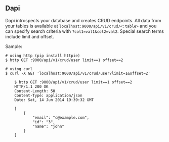 ## Dapi

Dapi introspects your database and creates CRUD endpoints. All data from your tables is available at ```localhost:9000/api/v1/crud/<:table>``` and you can specify search criteria with ```?col1=val1&col2=val2```. Special search terms include limit and offset.

Sample:

```
# using http (pip install httpie)
$ http GET :9000/api/v1/crud/user limit==1 offset==2
```

```
# using curl
$ curl -X GET 'localhost:9000/api/v1/crud/user?limit=1&offset=2'
```

```
	$ http GET :9000/api/v1/crud/user limit==1 offset==2
	HTTP/1.1 200 OK
	Content-Length: 50
	Content-Type: application/json
	Date: Sat, 14 Jun 2014 19:39:32 GMT

	[
	    {
	        "email": "c@example.com",
	        "id": "3",
	        "name": "john"
	    }
	]
```